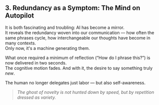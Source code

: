 ## 3. Redundancy as a Symptom: The Mind on Autopilot

It is both fascinating and troubling: AI has become a mirror.  
It reveals the redundancy woven into our communication — how often the same phrases cycle, how interchangeable our thoughts have become in many contexts.  
Only now, it's a machine generating them.

What once required a minimum of reflection (“How do I phrase this?”) is now delivered in two seconds.  
The cognitive motion fades. And with it, the desire to say something truly *new*.

The human no longer delegates just labor — but also self-awareness.

> *The ghost of novelty is not hunted down by speed, but by repetition dressed as variety.*
